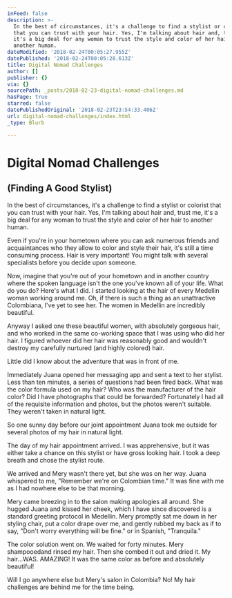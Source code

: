 ```yaml
---
inFeed: false
description: >-
  In the best of circumstances, it's a challenge to find a stylist or colorist
  that you can trust with your hair. Yes, I'm talking about hair and, trust me,
  it's a big deal for any woman to trust the style and color of her hair to
  another human.
dateModified: '2018-02-24T00:05:27.955Z'
datePublished: '2018-02-24T00:05:28.613Z'
title: Digital Nomad Challenges
author: []
publisher: {}
via: {}
sourcePath: _posts/2018-02-23-digital-nomad-challenges.md
hasPage: true
starred: false
datePublishedOriginal: '2018-02-23T23:54:33.406Z'
url: digital-nomad-challenges/index.html
_type: Blurb

---
```

# Digital Nomad Challenges

## (Finding A Good Stylist)

In the best of circumstances, it's a challenge to find a stylist or colorist that you can trust with your hair. Yes, I'm talking about hair and, trust me, it's a big deal for any woman to trust the style and color of her hair to another human.

Even if you're in your hometown where you can ask numerous friends and acquaintances who they allow to color and style their hair, it's still a time consuming process. Hair is very important! You might talk with several specialists before you decide upon someone.

Now, imagine that you're out of your hometown and in another country where the spoken language isn't the one you've known all of your life. What do you do? Here's what I did. I started looking at the hair of every Medellin woman working around me. Oh, if there is such a thing as an unattractive Colombiana, I've yet to see her. The women in Medellin are incredibly beautiful.

Anyway I asked one these beautiful women, with absolutely gorgeous hair, and who worked in the same co-working space that I was using who did her hair. I figured whoever did her hair was reasonably good and wouldn't destroy my carefully nurtured (and highly colored) hair.

Little did I know about the adventure that was in front of me.

Immediately Juana opened her messaging app and sent a text to her stylist. Less than ten minutes, a series of questions had been fired back. What was the color formula used on my hair? Who was the manufacturer of the hair color? Did I have photographs that could be forwarded? Fortunately I had all of the requisite information and photos, but the photos weren't suitable. They weren't taken in natural light.

So one sunny day before our joint appointment Juana took me outside for several photos of my hair in natural light.

The day of my hair appointment arrived. I was apprehensive, but it was either take a chance on this stylist or have gross looking hair. I took a deep breath and chose the stylist route.

We arrived and Mery wasn't there yet, but she was on her way. Juana whispered to me, "Remember we're on Colombian time." It was fine with me as I had nowhere else to be that morning.

Mery came breezing in to the salon making apologies all around. She hugged Juana and kissed her cheek, which I have since discovered is a standard greeting protocol in Medellin. Mery promptly sat me down in her styling chair, put a color drape over me, and gently rubbed my back as if to say, "Don't worry everything will be fine." or in Spanish, "Tranquila."

The color solution went on. We waited for forty minutes. Mery shampooedand rinsed my hair. Then she combed it out and dried it. My hair...WAS. AMAZING! It was the same color as before and absolutely beautiful!

Will I go anywhere else but Mery's salon in Colombia? No! My hair challenges are behind me for the time being.